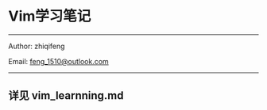 # Vim学习笔记
-----------------------
Author: zhiqifeng

Email: feng_1510@outlook.com

-----------------------

## 详见 vim_learnning.md

